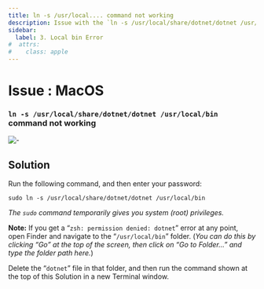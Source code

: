```yaml
---
title: ln -s /usr/local.... command not working
description: Issue with the `ln -s /usr/local/share/dotnet/dotnet /usr/local/bin` command not working on MacOS, and how to fix it.
sidebar:
  label: 3. Local bin Error
#  attrs:
#    class: apple
---
```


<h1> Issue : MacOS </h1>

### `ln -s /usr/local/share/dotnet/dotnet /usr/local/bin` command not working

![-](https://i.imgur.com/MJgfrXW.png)

## Solution  

Run the following command, and then enter your password:

```shell
sudo ln -s /usr/local/share/dotnet/dotnet /usr/local/bin
```

*The `sudo` command temporarily gives you system (root) privileges.*

**Note:** If you get a “`zsh: permission denied: dotnet`” error at any point, open Finder and
navigate to the “`/usr/local/bin`” folder. (*You can do this by clicking “Go” at the top of the
screen, then click on “Go to Folder…” and type the folder path here.*)

Delete the “`dotnet`” file in that folder, and then run the command shown at the top of this
Solution in a new Terminal window.
